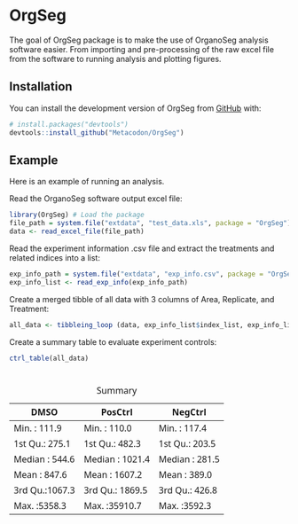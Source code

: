 
<!-- README.md is generated from README.Rmd. Please edit that file -->

# OrgSeg

<!-- badges: start -->
<!-- badges: end -->

The goal of OrgSeg package is to make the use of OrganoSeg analysis
software easier. From importing and pre-processing of the raw excel file
from the software to running analysis and plotting figures.

## Installation

You can install the development version of OrgSeg from
[GitHub](https://github.com/) with:

``` r
# install.packages("devtools")
devtools::install_github("Metacodon/OrgSeg")
```

## Example

Here is an example of running an analysis.

Read the OrganoSeg software output excel file:

``` r
library(OrgSeg) # Load the package
file_path = system.file("extdata", "test_data.xls", package = "OrgSeg") # Path to the OrganoSeg output excel file. Here we've provided an example data file included in the package that you can access the path with system.file("extdata", "test_data.xls", package = "OrgSeg").
data <- read_excel_file(file_path)
```

Read the experiment information .csv file and extract the treatments and
related indices into a list:

``` r
exp_info_path = system.file("extdata", "exp_info.csv", package = "OrgSeg") # Path to the experiment information .csv file. Here we've provided an example experiment information .csv file included in the package that you can access the path with system.file("extdata", "test_data.xls", package = "OrgSeg").
exp_info_list <- read_exp_info(exp_info_path)
```

Create a merged tibble of all data with 3 columns of Area, Replicate,
and Treatment:

``` r
all_data <- tibbleing_loop (data, exp_info_list$index_list, exp_info_list$treatments)
```

Create a summary table to evaluate experiment controls:

``` r
ctrl_table(all_data)
```

<div id="hyydgepazc" style="padding-left:0px;padding-right:0px;padding-top:10px;padding-bottom:10px;overflow-x:auto;overflow-y:auto;width:auto;height:auto;">
<style>#hyydgepazc table {
  font-family: system-ui, 'Segoe UI', Roboto, Helvetica, Arial, sans-serif, 'Apple Color Emoji', 'Segoe UI Emoji', 'Segoe UI Symbol', 'Noto Color Emoji';
  -webkit-font-smoothing: antialiased;
  -moz-osx-font-smoothing: grayscale;
}
&#10;#hyydgepazc thead, #hyydgepazc tbody, #hyydgepazc tfoot, #hyydgepazc tr, #hyydgepazc td, #hyydgepazc th {
  border-style: none;
}
&#10;#hyydgepazc p {
  margin: 0;
  padding: 0;
}
&#10;#hyydgepazc .gt_table {
  display: table;
  border-collapse: collapse;
  line-height: normal;
  margin-left: auto;
  margin-right: auto;
  color: #333333;
  font-size: 16px;
  font-weight: normal;
  font-style: normal;
  background-color: #FFFFFF;
  width: auto;
  border-top-style: solid;
  border-top-width: 2px;
  border-top-color: #A8A8A8;
  border-right-style: none;
  border-right-width: 2px;
  border-right-color: #D3D3D3;
  border-bottom-style: solid;
  border-bottom-width: 2px;
  border-bottom-color: #A8A8A8;
  border-left-style: none;
  border-left-width: 2px;
  border-left-color: #D3D3D3;
}
&#10;#hyydgepazc .gt_caption {
  padding-top: 4px;
  padding-bottom: 4px;
}
&#10;#hyydgepazc .gt_title {
  color: #333333;
  font-size: 125%;
  font-weight: initial;
  padding-top: 4px;
  padding-bottom: 4px;
  padding-left: 5px;
  padding-right: 5px;
  border-bottom-color: #FFFFFF;
  border-bottom-width: 0;
}
&#10;#hyydgepazc .gt_subtitle {
  color: #333333;
  font-size: 85%;
  font-weight: initial;
  padding-top: 3px;
  padding-bottom: 5px;
  padding-left: 5px;
  padding-right: 5px;
  border-top-color: #FFFFFF;
  border-top-width: 0;
}
&#10;#hyydgepazc .gt_heading {
  background-color: #FFFFFF;
  text-align: center;
  border-bottom-color: #FFFFFF;
  border-left-style: none;
  border-left-width: 1px;
  border-left-color: #D3D3D3;
  border-right-style: none;
  border-right-width: 1px;
  border-right-color: #D3D3D3;
}
&#10;#hyydgepazc .gt_bottom_border {
  border-bottom-style: solid;
  border-bottom-width: 2px;
  border-bottom-color: #D3D3D3;
}
&#10;#hyydgepazc .gt_col_headings {
  border-top-style: solid;
  border-top-width: 2px;
  border-top-color: #D3D3D3;
  border-bottom-style: solid;
  border-bottom-width: 2px;
  border-bottom-color: #D3D3D3;
  border-left-style: none;
  border-left-width: 1px;
  border-left-color: #D3D3D3;
  border-right-style: none;
  border-right-width: 1px;
  border-right-color: #D3D3D3;
}
&#10;#hyydgepazc .gt_col_heading {
  color: #333333;
  background-color: #FFFFFF;
  font-size: 100%;
  font-weight: normal;
  text-transform: inherit;
  border-left-style: none;
  border-left-width: 1px;
  border-left-color: #D3D3D3;
  border-right-style: none;
  border-right-width: 1px;
  border-right-color: #D3D3D3;
  vertical-align: bottom;
  padding-top: 5px;
  padding-bottom: 6px;
  padding-left: 5px;
  padding-right: 5px;
  overflow-x: hidden;
}
&#10;#hyydgepazc .gt_column_spanner_outer {
  color: #333333;
  background-color: #FFFFFF;
  font-size: 100%;
  font-weight: normal;
  text-transform: inherit;
  padding-top: 0;
  padding-bottom: 0;
  padding-left: 4px;
  padding-right: 4px;
}
&#10;#hyydgepazc .gt_column_spanner_outer:first-child {
  padding-left: 0;
}
&#10;#hyydgepazc .gt_column_spanner_outer:last-child {
  padding-right: 0;
}
&#10;#hyydgepazc .gt_column_spanner {
  border-bottom-style: solid;
  border-bottom-width: 2px;
  border-bottom-color: #D3D3D3;
  vertical-align: bottom;
  padding-top: 5px;
  padding-bottom: 5px;
  overflow-x: hidden;
  display: inline-block;
  width: 100%;
}
&#10;#hyydgepazc .gt_spanner_row {
  border-bottom-style: hidden;
}
&#10;#hyydgepazc .gt_group_heading {
  padding-top: 8px;
  padding-bottom: 8px;
  padding-left: 5px;
  padding-right: 5px;
  color: #333333;
  background-color: #FFFFFF;
  font-size: 100%;
  font-weight: initial;
  text-transform: inherit;
  border-top-style: solid;
  border-top-width: 2px;
  border-top-color: #D3D3D3;
  border-bottom-style: solid;
  border-bottom-width: 2px;
  border-bottom-color: #D3D3D3;
  border-left-style: none;
  border-left-width: 1px;
  border-left-color: #D3D3D3;
  border-right-style: none;
  border-right-width: 1px;
  border-right-color: #D3D3D3;
  vertical-align: middle;
  text-align: left;
}
&#10;#hyydgepazc .gt_empty_group_heading {
  padding: 0.5px;
  color: #333333;
  background-color: #FFFFFF;
  font-size: 100%;
  font-weight: initial;
  border-top-style: solid;
  border-top-width: 2px;
  border-top-color: #D3D3D3;
  border-bottom-style: solid;
  border-bottom-width: 2px;
  border-bottom-color: #D3D3D3;
  vertical-align: middle;
}
&#10;#hyydgepazc .gt_from_md > :first-child {
  margin-top: 0;
}
&#10;#hyydgepazc .gt_from_md > :last-child {
  margin-bottom: 0;
}
&#10;#hyydgepazc .gt_row {
  padding-top: 8px;
  padding-bottom: 8px;
  padding-left: 5px;
  padding-right: 5px;
  margin: 10px;
  border-top-style: solid;
  border-top-width: 1px;
  border-top-color: #D3D3D3;
  border-left-style: none;
  border-left-width: 1px;
  border-left-color: #D3D3D3;
  border-right-style: none;
  border-right-width: 1px;
  border-right-color: #D3D3D3;
  vertical-align: middle;
  overflow-x: hidden;
}
&#10;#hyydgepazc .gt_stub {
  color: #333333;
  background-color: #FFFFFF;
  font-size: 100%;
  font-weight: initial;
  text-transform: inherit;
  border-right-style: solid;
  border-right-width: 2px;
  border-right-color: #D3D3D3;
  padding-left: 5px;
  padding-right: 5px;
}
&#10;#hyydgepazc .gt_stub_row_group {
  color: #333333;
  background-color: #FFFFFF;
  font-size: 100%;
  font-weight: initial;
  text-transform: inherit;
  border-right-style: solid;
  border-right-width: 2px;
  border-right-color: #D3D3D3;
  padding-left: 5px;
  padding-right: 5px;
  vertical-align: top;
}
&#10;#hyydgepazc .gt_row_group_first td {
  border-top-width: 2px;
}
&#10;#hyydgepazc .gt_row_group_first th {
  border-top-width: 2px;
}
&#10;#hyydgepazc .gt_summary_row {
  color: #333333;
  background-color: #FFFFFF;
  text-transform: inherit;
  padding-top: 8px;
  padding-bottom: 8px;
  padding-left: 5px;
  padding-right: 5px;
}
&#10;#hyydgepazc .gt_first_summary_row {
  border-top-style: solid;
  border-top-color: #D3D3D3;
}
&#10;#hyydgepazc .gt_first_summary_row.thick {
  border-top-width: 2px;
}
&#10;#hyydgepazc .gt_last_summary_row {
  padding-top: 8px;
  padding-bottom: 8px;
  padding-left: 5px;
  padding-right: 5px;
  border-bottom-style: solid;
  border-bottom-width: 2px;
  border-bottom-color: #D3D3D3;
}
&#10;#hyydgepazc .gt_grand_summary_row {
  color: #333333;
  background-color: #FFFFFF;
  text-transform: inherit;
  padding-top: 8px;
  padding-bottom: 8px;
  padding-left: 5px;
  padding-right: 5px;
}
&#10;#hyydgepazc .gt_first_grand_summary_row {
  padding-top: 8px;
  padding-bottom: 8px;
  padding-left: 5px;
  padding-right: 5px;
  border-top-style: double;
  border-top-width: 6px;
  border-top-color: #D3D3D3;
}
&#10;#hyydgepazc .gt_last_grand_summary_row_top {
  padding-top: 8px;
  padding-bottom: 8px;
  padding-left: 5px;
  padding-right: 5px;
  border-bottom-style: double;
  border-bottom-width: 6px;
  border-bottom-color: #D3D3D3;
}
&#10;#hyydgepazc .gt_striped {
  background-color: rgba(128, 128, 128, 0.05);
}
&#10;#hyydgepazc .gt_table_body {
  border-top-style: solid;
  border-top-width: 2px;
  border-top-color: #D3D3D3;
  border-bottom-style: solid;
  border-bottom-width: 2px;
  border-bottom-color: #D3D3D3;
}
&#10;#hyydgepazc .gt_footnotes {
  color: #333333;
  background-color: #FFFFFF;
  border-bottom-style: none;
  border-bottom-width: 2px;
  border-bottom-color: #D3D3D3;
  border-left-style: none;
  border-left-width: 2px;
  border-left-color: #D3D3D3;
  border-right-style: none;
  border-right-width: 2px;
  border-right-color: #D3D3D3;
}
&#10;#hyydgepazc .gt_footnote {
  margin: 0px;
  font-size: 90%;
  padding-top: 4px;
  padding-bottom: 4px;
  padding-left: 5px;
  padding-right: 5px;
}
&#10;#hyydgepazc .gt_sourcenotes {
  color: #333333;
  background-color: #FFFFFF;
  border-bottom-style: none;
  border-bottom-width: 2px;
  border-bottom-color: #D3D3D3;
  border-left-style: none;
  border-left-width: 2px;
  border-left-color: #D3D3D3;
  border-right-style: none;
  border-right-width: 2px;
  border-right-color: #D3D3D3;
}
&#10;#hyydgepazc .gt_sourcenote {
  font-size: 90%;
  padding-top: 4px;
  padding-bottom: 4px;
  padding-left: 5px;
  padding-right: 5px;
}
&#10;#hyydgepazc .gt_left {
  text-align: left;
}
&#10;#hyydgepazc .gt_center {
  text-align: center;
}
&#10;#hyydgepazc .gt_right {
  text-align: right;
  font-variant-numeric: tabular-nums;
}
&#10;#hyydgepazc .gt_font_normal {
  font-weight: normal;
}
&#10;#hyydgepazc .gt_font_bold {
  font-weight: bold;
}
&#10;#hyydgepazc .gt_font_italic {
  font-style: italic;
}
&#10;#hyydgepazc .gt_super {
  font-size: 65%;
}
&#10;#hyydgepazc .gt_footnote_marks {
  font-size: 75%;
  vertical-align: 0.4em;
  position: initial;
}
&#10;#hyydgepazc .gt_asterisk {
  font-size: 100%;
  vertical-align: 0;
}
&#10;#hyydgepazc .gt_indent_1 {
  text-indent: 5px;
}
&#10;#hyydgepazc .gt_indent_2 {
  text-indent: 10px;
}
&#10;#hyydgepazc .gt_indent_3 {
  text-indent: 15px;
}
&#10;#hyydgepazc .gt_indent_4 {
  text-indent: 20px;
}
&#10;#hyydgepazc .gt_indent_5 {
  text-indent: 25px;
}
</style>
<table class="gt_table" data-quarto-disable-processing="false" data-quarto-bootstrap="false">
  <caption>Summary</caption>
  <thead>
    &#10;    <tr class="gt_col_headings">
      <th class="gt_col_heading gt_columns_bottom_border gt_left" rowspan="1" colspan="1" scope="col" id="DMSO">DMSO</th>
      <th class="gt_col_heading gt_columns_bottom_border gt_left" rowspan="1" colspan="1" scope="col" id="PosCtrl">PosCtrl</th>
      <th class="gt_col_heading gt_columns_bottom_border gt_left" rowspan="1" colspan="1" scope="col" id="NegCtrl">NegCtrl</th>
    </tr>
  </thead>
  <tbody class="gt_table_body">
    <tr><td headers="DMSO" class="gt_row gt_left">Min.   : 111.9</td>
<td headers="PosCtrl" class="gt_row gt_left">Min.   :  110.0</td>
<td headers="NegCtrl" class="gt_row gt_left">Min.   : 117.4</td></tr>
    <tr><td headers="DMSO" class="gt_row gt_left">1st Qu.: 275.1</td>
<td headers="PosCtrl" class="gt_row gt_left">1st Qu.:  482.3</td>
<td headers="NegCtrl" class="gt_row gt_left">1st Qu.: 203.5</td></tr>
    <tr><td headers="DMSO" class="gt_row gt_left">Median : 544.6</td>
<td headers="PosCtrl" class="gt_row gt_left">Median : 1021.4</td>
<td headers="NegCtrl" class="gt_row gt_left">Median : 281.5</td></tr>
    <tr><td headers="DMSO" class="gt_row gt_left">Mean   : 847.6</td>
<td headers="PosCtrl" class="gt_row gt_left">Mean   : 1607.2</td>
<td headers="NegCtrl" class="gt_row gt_left">Mean   : 389.0</td></tr>
    <tr><td headers="DMSO" class="gt_row gt_left">3rd Qu.:1067.3</td>
<td headers="PosCtrl" class="gt_row gt_left">3rd Qu.: 1869.5</td>
<td headers="NegCtrl" class="gt_row gt_left">3rd Qu.: 426.8</td></tr>
    <tr><td headers="DMSO" class="gt_row gt_left">Max.   :5358.3</td>
<td headers="PosCtrl" class="gt_row gt_left">Max.   :35910.7</td>
<td headers="NegCtrl" class="gt_row gt_left">Max.   :3592.3</td></tr>
  </tbody>
  &#10;  
</table>
</div>
